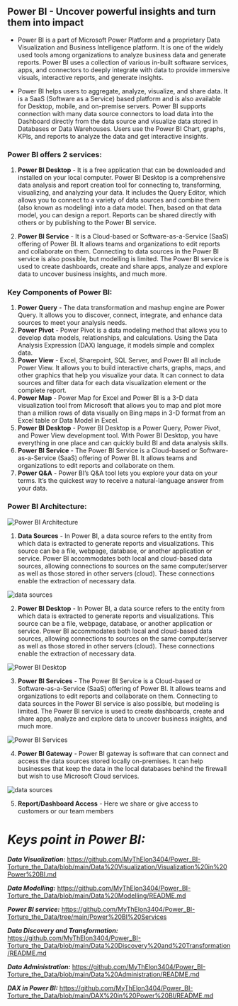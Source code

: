 ## **Power BI** - Uncover powerful insights and turn them into impact

- Power BI is a part of Microsoft Power Platform and a proprietary Data Visualization and Business Intelligence platform. It is one of the widely used tools among organizations to analyze business data and generate reports. Power BI uses a collection of various in-built software services, apps, and connectors to deeply integrate with data to provide immersive visuals, interactive reports, and generate insights.

- Power BI helps users to aggregate, analyze, visualize, and share data. It is a SaaS (Software as a Service) based platform and is also available for Desktop, mobile, and on-premise servers. Power BI supports connection with many data source connectors to load data into the Dashboard directly from the data source and visualize data stored in Databases or Data Warehouses. Users use the Power BI Chart, graphs, KPIs, and reports to analyze the data and get interactive insights.

### **Power BI offers 2 services:**

1. **Power BI Desktop** - It is a free application that can be downloaded and installed on your local computer. Power BI Desktop is a comprehensive data analysis and report creation tool for connecting to, transforming, visualizing, and analyzing your data. It includes the Query Editor, which allows you to connect to a variety of data sources and combine them (also known as modeling) into a data model.  Then, based on that data model, you can design a report. Reports can be shared directly with others or by publishing to the Power BI service.

2. **Power BI Service** - It is a Cloud-based or Software-as-a-Service (SaaS) offering of Power BI. It allows teams and organizations to edit reports and collaborate on them. Connecting to data sources in the Power BI service is also possible, but modelling is limited. The Power BI service is used to create dashboards, create and share apps, analyze and explore data to uncover business insights, and much more.

### **Key Components of Power BI:**

1. **Power Query** - The data transformation and mashup engine are Power Query. It allows you to discover, connect, integrate, and enhance data sources to meet your analysis needs.
2. **Power Pivot** - Power Pivot is a data modeling method that allows you to develop data models, relationships, and calculations. Using the Data Analysis Expression (DAX) language, it models simple and complex data.
3. **Power View** - Excel, Sharepoint, SQL Server, and Power BI all include Power View. It allows you to build interactive charts, graphs, maps, and other graphics that help you visualize your data. It can connect to data sources and filter data for each data visualization element or the complete report.
4. **Power Map** - Power Map for Excel and Power BI is a 3-D data visualization tool from Microsoft that allows you to map and plot more than a million rows of data visually on Bing maps in 3-D format from an Excel table or Data Model in Excel.
5. **Power BI Desktop** - Power BI Desktop is a Power Query, Power Pivot, and Power View development tool. With Power BI Desktop, you have everything in one place and can quickly build BI and data analysis skills.
6. **Power BI Service** - The Power BI Service is a Cloud-based or Software-as-a-Service (SaaS) offering of Power BI. It allows teams and organizations to edit reports and collaborate on them.
7. **Power Q&A** - Power BI’s Q&A tool lets you explore your data on your terms. It’s the quickest way to receive a natural-language answer from your data.

### **Power BI Architecture:**

![Power BI Architecture](https://www.spec-india.com/wp-content/uploads/2019/04/Power-BI-Architecture.jpg)

1. **Data Sources** - In Power BI, a data source refers to the entity from which data is extracted to generate reports and visualizations. This source can be a file, webpage, database, or another application or service.
Power BI accommodates both local and cloud-based data sources, allowing connections to sources on the same computer/server as well as those stored in other servers (cloud). These connections enable the extraction of necessary data.

![data sources](https://windsor.ai/wp-content/uploads/2023/12/powerbi-data-sources.png.webp)

2. **Power BI Desktop** - In Power BI, a data source refers to the entity from which data is extracted to generate reports and visualizations. This source can be a file, webpage, database, or another application or service.
Power BI accommodates both local and cloud-based data sources, allowing connections to sources on the same computer/server as well as those stored in other servers (cloud). These connections enable the extraction of necessary data.

![Power BI Desktop](https://k21academy.com/wp-content/uploads/2021/09/2021-09-16-17_14_38-Window-1024x550.png)

3. **Power BI Services** - The Power BI Service is a Cloud-based or Software-as-a-Service (SaaS) offering of Power BI. It allows teams and organizations to edit reports and collaborate on them. Connecting to data sources in the Power BI service is also possible, but modeling is limited. The Power BI service is used to create dashboards, create and share apps, analyze and explore data to uncover business insights, and much more.

![Power BI Services](https://msdynamicsnavashwinitripathi.files.wordpress.com/2016/08/realtimesync-1.jpg)

4. **Power BI Gateway** - Power BI gateway is software that can connect and access the data sources stored locally on-premises. It can help businesses that keep the data in the local databases behind the firewall but wish to use Microsoft Cloud services.

![data sources](https://acquiscent.com/wp-content/uploads/2021/01/Power-BI-Gateway-1-845x321.png)

5. **Report/Dashboard Access** - Here we share or give access to customers or our team members

# **_Keys point in Power BI:_**

**_Data Visualization:_** https://github.com/MyThElon3404/Power_BI-Torture_the_Data/blob/main/Data%20Visualization/Visualization%20in%20Power%20BI.md

**_Data Modelling:_** https://github.com/MyThElon3404/Power_BI-Torture_the_Data/blob/main/Data%20Modelling/README.md

**_Power BI service:_** https://github.com/MyThElon3404/Power_BI-Torture_the_Data/tree/main/Power%20BI%20Services

**_Data Discovery and Transformation:_** https://github.com/MyThElon3404/Power_BI-Torture_the_Data/blob/main/Data%20Discovery%20and%20Transformation/README.md

**_Data Administration:_** https://github.com/MyThElon3404/Power_BI-Torture_the_Data/blob/main/Data%20Administration/README.md

**_DAX in Power BI:_** https://github.com/MyThElon3404/Power_BI-Torture_the_Data/blob/main/DAX%20in%20Power%20BI/README.md





